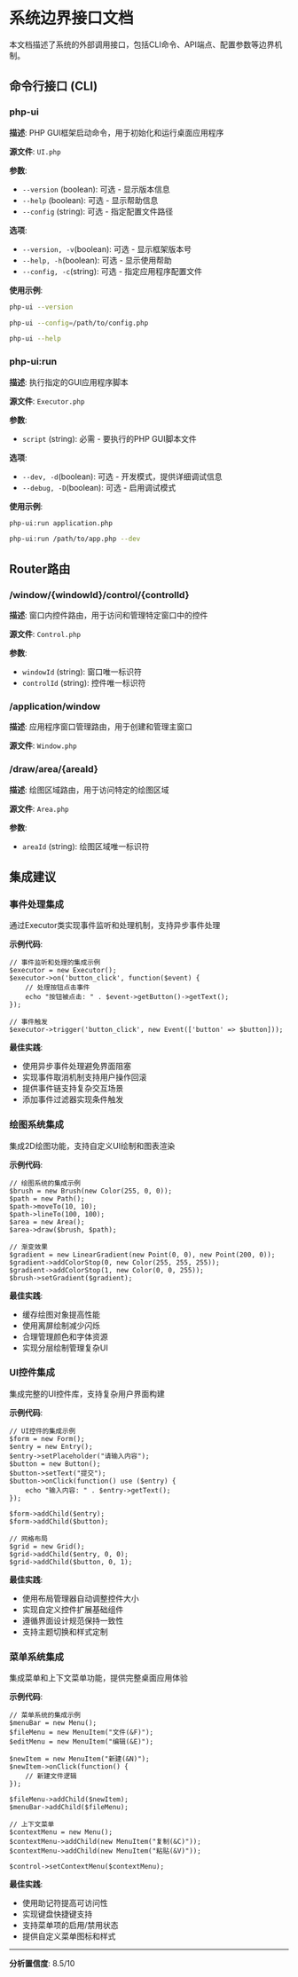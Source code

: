 # 系统边界接口文档

本文档描述了系统的外部调用接口，包括CLI命令、API端点、配置参数等边界机制。

## 命令行接口 (CLI)

### php-ui

**描述**: PHP GUI框架启动命令，用于初始化和运行桌面应用程序

**源文件**: `UI.php`

**参数**:

- `--version` (boolean): 可选 - 显示版本信息
- `--help` (boolean): 可选 - 显示帮助信息
- `--config` (string): 可选 - 指定配置文件路径

**选项**:

- `--version, -v`(boolean): 可选 - 显示框架版本号
- `--help, -h`(boolean): 可选 - 显示使用帮助
- `--config, -c`(string): 可选 - 指定应用程序配置文件

**使用示例**:

```bash
php-ui --version
```

```bash
php-ui --config=/path/to/config.php
```

```bash
php-ui --help
```

### php-ui:run

**描述**: 执行指定的GUI应用程序脚本

**源文件**: `Executor.php`

**参数**:

- `script` (string): 必需 - 要执行的PHP GUI脚本文件

**选项**:

- `--dev, -d`(boolean): 可选 - 开发模式，提供详细调试信息
- `--debug, -D`(boolean): 可选 - 启用调试模式

**使用示例**:

```bash
php-ui:run application.php
```

```bash
php-ui:run /path/to/app.php --dev
```

## Router路由

### /window/{windowId}/control/{controlId}

**描述**: 窗口内控件路由，用于访问和管理特定窗口中的控件

**源文件**: `Control.php`

**参数**:

- `windowId` (string): 窗口唯一标识符
- `controlId` (string): 控件唯一标识符
### /application/window

**描述**: 应用程序窗口管理路由，用于创建和管理主窗口

**源文件**: `Window.php`

### /draw/area/{areaId}

**描述**: 绘图区域路由，用于访问特定的绘图区域

**源文件**: `Area.php`

**参数**:

- `areaId` (string): 绘图区域唯一标识符
## 集成建议

### 事件处理集成

通过Executor类实现事件监听和处理机制，支持异步事件处理

**示例代码**:

```
// 事件监听和处理的集成示例
$executor = new Executor();
$executor->on('button_click', function($event) {
    // 处理按钮点击事件
    echo "按钮被点击: " . $event->getButton()->getText();
});

// 事件触发
$executor->trigger('button_click', new Event(['button' => $button]));
```

**最佳实践**:

- 使用异步事件处理避免界面阻塞
- 实现事件取消机制支持用户操作回滚
- 提供事件链支持复杂交互场景
- 添加事件过滤器实现条件触发

### 绘图系统集成

集成2D绘图功能，支持自定义UI绘制和图表渲染

**示例代码**:

```
// 绘图系统的集成示例
$brush = new Brush(new Color(255, 0, 0));
$path = new Path();
$path->moveTo(10, 10);
$path->lineTo(100, 100);
$area = new Area();
$area->draw($brush, $path);

// 渐变效果
$gradient = new LinearGradient(new Point(0, 0), new Point(200, 0));
$gradient->addColorStop(0, new Color(255, 255, 255));
$gradient->addColorStop(1, new Color(0, 0, 255));
$brush->setGradient($gradient);
```

**最佳实践**:

- 缓存绘图对象提高性能
- 使用离屏绘制减少闪烁
- 合理管理颜色和字体资源
- 实现分层绘制管理复杂UI

### UI控件集成

集成完整的UI控件库，支持复杂用户界面构建

**示例代码**:

```
// UI控件的集成示例
$form = new Form();
$entry = new Entry();
$entry->setPlaceholder("请输入内容");
$button = new Button();
$button->setText("提交");
$button->onClick(function() use ($entry) {
    echo "输入内容: " . $entry->getText();
});

$form->addChild($entry);
$form->addChild($button);

// 网格布局
$grid = new Grid();
$grid->addChild($entry, 0, 0);
$grid->addChild($button, 0, 1);
```

**最佳实践**:

- 使用布局管理器自动调整控件大小
- 实现自定义控件扩展基础组件
- 遵循界面设计规范保持一致性
- 支持主题切换和样式定制

### 菜单系统集成

集成菜单和上下文菜单功能，提供完整桌面应用体验

**示例代码**:

```
// 菜单系统的集成示例
$menuBar = new Menu();
$fileMenu = new MenuItem("文件(&F)");
$editMenu = new MenuItem("编辑(&E)");

$newItem = new MenuItem("新建(&N)");
$newItem->onClick(function() {
    // 新建文件逻辑
});

$fileMenu->addChild($newItem);
$menuBar->addChild($fileMenu);

// 上下文菜单
$contextMenu = new Menu();
$contextMenu->addChild(new MenuItem("复制(&C)"));
$contextMenu->addChild(new MenuItem("粘贴(&V)"));

$control->setContextMenu($contextMenu);
```

**最佳实践**:

- 使用助记符提高可访问性
- 实现键盘快捷键支持
- 支持菜单项的启用/禁用状态
- 提供自定义菜单图标和样式


---

**分析置信度**: 8.5/10
